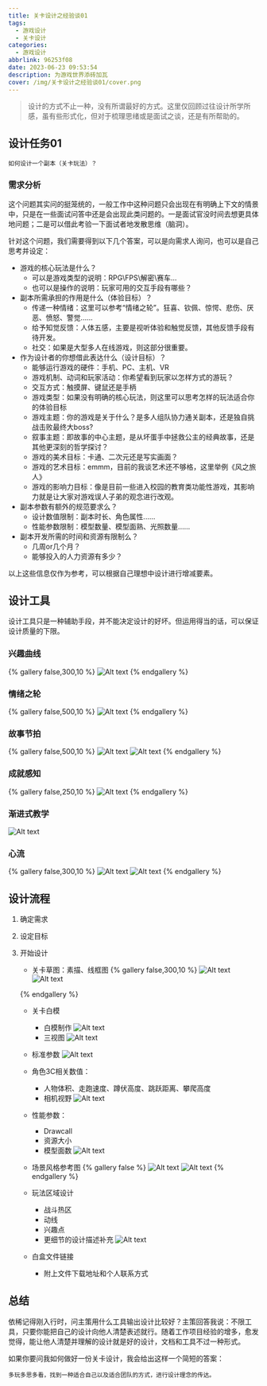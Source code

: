 ```yaml
---
title: 关卡设计之经验谈01
tags:
  - 游戏设计
  - 关卡设计
categories:
  - 游戏设计
abbrlink: 96253f08
date: 2023-06-23 09:53:54
description: 为游戏世界添砖加瓦
cover: /img/关卡设计之经验谈01/cover.png
---
```


> 设计的方式不止一种，没有所谓最好的方式。这里仅回顾过往设计所学所感，虽有些形式化，但对于梳理思绪或是面试之谈，还是有所帮助的。


## 设计任务01

`如何设计一个副本（关卡玩法）？`

### 需求分析

这个问题其实问的挺笼统的，一般工作中这种问题只会出现在有明确上下文的情景中，只是在一些面试问答中还是会出现此类问题的。一是面试官没时间去想更具体地问题；二是可以借此考验一下面试者地发散思维（脑洞）。

针对这个问题，我们需要得到以下几个答案，可以是向需求人询问，也可以是自己思考并设定：
- 游戏的核心玩法是什么？
    - 可以是游戏类型的说明：RPG\FPS\解密\赛车\...
    - 也可以是操作的说明：玩家可用的交互手段有哪些？
- 副本所需承担的作用是什么（体验目标）？
    - 传递一种情绪：这里可以参考“情绪之轮”。狂喜、钦佩、惊愕、悲伤、厌恶、愤怒、警觉......
    - 给予知觉反馈：人体五感，主要是视听体验和触觉反馈，其他反馈手段有待开发。
    - 社交：如果是大型多人在线游戏，则这部分很重要。
- 作为设计者的你想借此表达什么（设计目标）？
    - 能够运行游戏的硬件：手机、PC、主机、VR
    - 游戏机制、动词和玩家活动：你希望看到玩家以怎样方式的游玩？
    - 交互方式：触摸屏、键鼠还是手柄
    - 游戏类型：如果没有明确的核心玩法，则这里可以思考怎样的玩法适合你的体验目标
    - 游戏主题：你的游戏是关于什么？是多人组队协力通关副本，还是独自挑战击败最终大boss?
    - 叙事主题：即故事的中心主题，是从坏蛋手中拯救公主的经典故事，还是其他更深刻的哲学探讨？
    - 游戏的美术目标：卡通、二次元还是写实画面？
    - 游戏的艺术目标：emmm，目前的我谈艺术还不够格，这里举例《风之旅人》
    - 游戏的影响力目标：像是目前一些进入校园的教育类功能性游戏，其影响力就是让大家对游戏误人子弟的观念进行改观。
- 副本参数有额外的规范要求么？
    - 设计数值限制：副本时长、角色属性......
    - 性能参数限制：模型数量、模型面熟、光照数量......
- 副本开发所需的时间和资源有限制么？
    - 几周or几个月？
    - 能够投入的人力资源有多少？


以上这些信息仅作为参考，可以根据自己理想中设计进行增减要素。


## 设计工具

设计工具只是一种辅助手段，并不能决定设计的好坏。但运用得当的话，可以保证设计质量的下限。

### 兴趣曲线

{% gallery false,300,10 %}
![Alt text](../img/%E5%85%B3%E5%8D%A1%E8%AE%BE%E8%AE%A1%E4%B9%8B%E7%BB%8F%E9%AA%8C%E8%B0%8801/1687490532113.png)
{% endgallery %}

### 情绪之轮

{% gallery false,500,10 %}
![Alt text](../img/%E5%A6%99%E8%B6%A3%E6%A8%AA%E7%94%9F%E7%9A%84%E6%B8%B8%E6%88%8F%E5%88%B6%E4%BD%9C%E4%B9%8B%E6%97%85/weread_image_291652802540913.jpeg)
{% endgallery %}

### 故事节拍

{% gallery false,500,10 %}
![Alt text](../img/%E5%A6%99%E8%B6%A3%E6%A8%AA%E7%94%9F%E7%9A%84%E6%B8%B8%E6%88%8F%E5%88%B6%E4%BD%9C%E4%B9%8B%E6%97%85/weread_image_1493453804123156.jpeg)
![Alt text](../img/%E5%85%B3%E5%8D%A1%E8%AE%BE%E8%AE%A1%E4%B9%8B%E7%BB%8F%E9%AA%8C%E8%B0%8801/1687490738575.png)
{% endgallery %}



### 成就感知

{% gallery false,250,10 %}
![Alt text](../img/%E5%85%B3%E5%8D%A1%E8%AE%BE%E8%AE%A1%E4%B9%8B%E7%BB%8F%E9%AA%8C%E8%B0%8801/1687489530668.png)
{% endgallery %}

### 渐进式教学

![Alt text](../img/%E5%85%B3%E5%8D%A1%E8%AE%BE%E8%AE%A1%E4%B9%8B%E7%BB%8F%E9%AA%8C%E8%B0%8801/1687488922917.png)

### 心流

{% gallery false,300,10 %}
![Alt text](../img/%E5%85%B3%E5%8D%A1%E8%AE%BE%E8%AE%A1%E4%B9%8B%E7%BB%8F%E9%AA%8C%E8%B0%8801/1687491599004.png)
![Alt text](../img/%E5%85%B3%E5%8D%A1%E8%AE%BE%E8%AE%A1%E4%B9%8B%E7%BB%8F%E9%AA%8C%E8%B0%8801/1687491815763.png)
{% endgallery %}

## 设计流程

1. 确定需求
2. 设定目标
3. 开始设计
    - 关卡草图：素描、线框图
    {% gallery false,300,10 %}
    ![Alt text](../img/%E5%85%B3%E5%8D%A1%E8%AE%BE%E8%AE%A1%E4%B9%8B%E7%BB%8F%E9%AA%8C%E8%B0%8801/1687495942543.png)
    ![Alt text](../img/%E5%85%B3%E5%8D%A1%E8%AE%BE%E8%AE%A1%E4%B9%8B%E7%BB%8F%E9%AA%8C%E8%B0%8801/1687495763095.png)

    {% endgallery %}

    - 关卡白模
        - 白模制作
        ![Alt text](../img/%E5%85%B3%E5%8D%A1%E8%AE%BE%E8%AE%A1%E4%B9%8B%E7%BB%8F%E9%AA%8C%E8%B0%8801/1687496608701.png)
        - 三视图
        ![Alt text](../img/%E5%85%B3%E5%8D%A1%E8%AE%BE%E8%AE%A1%E4%B9%8B%E7%BB%8F%E9%AA%8C%E8%B0%8801/1687495011470.png)
    - 标准参数
        ![Alt text](../img/%E5%85%B3%E5%8D%A1%E8%AE%BE%E8%AE%A1%E4%B9%8B%E7%BB%8F%E9%AA%8C%E8%B0%8801/1687495096528.png)
    - 角色3C相关数值：
        - 人物体积、走跑速度、蹲伏高度、跳跃距离、攀爬高度
        - 相机视野
        ![Alt text](../img/%E5%85%B3%E5%8D%A1%E8%AE%BE%E8%AE%A1%E4%B9%8B%E7%BB%8F%E9%AA%8C%E8%B0%8801/1687495293761.png)

    - 性能参数：
        - Drawcall
        - 资源大小
        - 模型面数
        ![Alt text](../img/%E5%85%B3%E5%8D%A1%E8%AE%BE%E8%AE%A1%E4%B9%8B%E7%BB%8F%E9%AA%8C%E8%B0%8801/1687495409273.png)
    - 场景风格参考图
    {% gallery false %}
    ![Alt text](../img/%E5%85%B3%E5%8D%A1%E8%AE%BE%E8%AE%A1%E4%B9%8B%E7%BB%8F%E9%AA%8C%E8%B0%8801/1687496174776.png)
    ![Alt text](../img/%E5%85%B3%E5%8D%A1%E8%AE%BE%E8%AE%A1%E4%B9%8B%E7%BB%8F%E9%AA%8C%E8%B0%8801/1687496326574.png)
    {% endgallery %}

    - 玩法区域设计
        - 战斗热区
        - 动线
        - 兴趣点
        - 更细节的设计描述补充
        ![Alt text](../img/%E5%85%B3%E5%8D%A1%E8%AE%BE%E8%AE%A1%E4%B9%8B%E7%BB%8F%E9%AA%8C%E8%B0%8801/1687492298579.png)

    - 白盒文件链接
        - 附上文件下载地址和个人联系方式

## 总结

依稀记得刚入行时，问主策用什么工具输出设计比较好？主策回答我说：不限工具，只要你能把自己的设计向他人清楚表述就行。随着工作项目经验的增多，愈发觉得，能让他人清楚并理解的设计就是好的设计，文档和工具不过一种形式。

如果你要问我如何做好一份关卡设计，我会给出这样一个简短的答案：

`多玩多思多看，找到一种适合自己以及适合团队的方式，进行设计理念的传达。`
